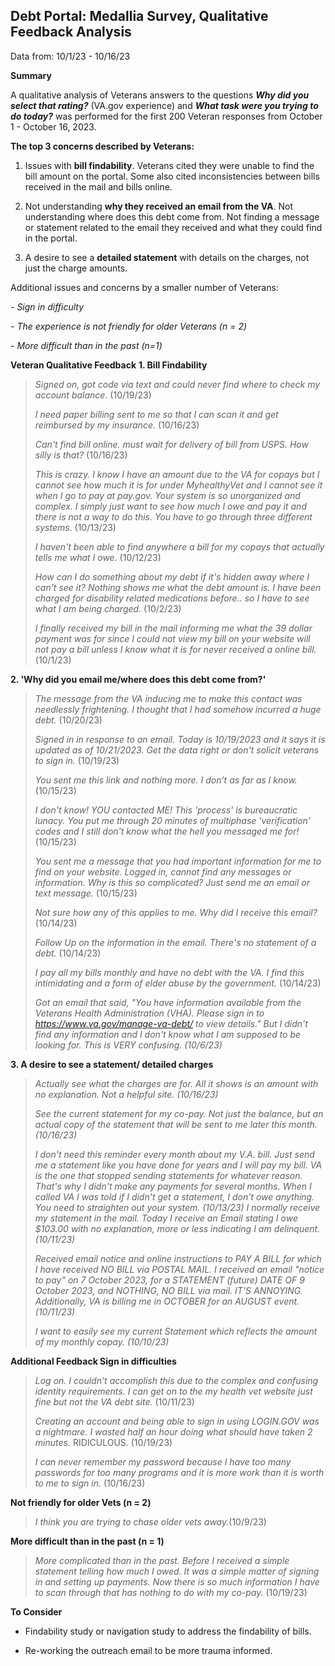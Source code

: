 
## Debt Portal: Medallia Survey, Qualitative Feedback Analysis

Data from: 10/1/23 - 10/16/23

**Summary**

A qualitative analysis of Veterans answers to the questions ***Why did you select that rating?*** (VA.gov experience) and ***What task were you trying to do today?*** was performed for the first 200 Veteran responses from October 1 - October 16, 2023.

**The top 3 concerns described by Veterans:**

1.  Issues with **bill findability**. Veterans cited they were unable to find the bill amount on the portal. Some also cited inconsistencies between bills received in the mail and bills online. 
    
2.  Not understanding **why they received an email from the VA**. Not understanding where does this  debt come from. Not finding a message or statement related to the email they received and what they could find in the portal. 
    
3. A desire to see a **detailed statement** with details on the charges, not just the charge amounts.

Additional issues and concerns by a smaller number of Veterans:

*-   Sign in difficulty*

*-   The experience is not friendly for older Veterans (n = 2)*

*-   More difficult than in the past (n=1)*

**Veteran Qualitative Feedback** 
**1. Bill Findability**

> *Signed on, got code via text and could never find where to check my account balance.* (10/19/23)
>     
> *I need paper billing sent to me so that I can scan it and get reimbursed by my insurance.* (10/16/23)
>     
> *Can't find bill online. must wait for delivery of bill from USPS. How silly is that?* (10/16/23)
>     
> *This is crazy. I know I have an amount due to the VA for copays but I cannot see how much it is for under MyhealthyVet and I cannot see it when I go to pay at pay.gov. Your system is so unorganized and
complex. I simply just want to see how much I owe and pay it and there is not a way to do this. You have to go through three different systems.* (10/13/23)
>     
> *I haven't been able to find anywhere a bill for my copays that actually tells me what I owe.* (10/12/23)
> 
>  *How can I do something about my debt if it's hidden away where I can't see it? Nothing shows me what the debt amount is. I have been charged for disability related medications before.. so I have to see what I am being charged.* (10/2/23)
>     
> *I finally received my bill in the mail informing me what the 39 dollar payment was for since I could not view my bill on your website will not pay a bill unless I know what it is for never received a online bill.* (10/1/23)

**2. 'Why did you email me/where does this debt come from?'**

> *The message from the VA inducing me to make this contact was needlessly frightening. I thought that I had somehow incurred a huge debt.* (10/20/23)
>     
>  *Signed in in response to an email. Today is 10/19/2023 and it says it is updated as of 10/21/2023. Get the data right or don't solicit
> veterans to sign in.* (10/19/23)
>     
> *You sent me this link and nothing more. I don’t as far as I know.* (10/15/23)
>     
>*I don't know! YOU contacted ME! This 'process' is bureaucratic lunacy. You put me through 20 minutes of multiphase 'verification' codes and I still don't know what the hell you messaged me for!*  (10/15/23)
>     
> *You sent me a message that you had important information for me to find on your website. Logged in, cannot find any messages or  information. Why is this so complicated? Just send me an email or text message.* (10/15/23)
>     
> *Not sure how any of this applies to me. Why did I receive this email?* (10/14/23)
>     
> *Follow Up on the information in the email. There's no statement of a debt.* (10/14/23)
>     
> *I pay all my bills monthly and have no debt with the VA. I find this intimidating and a form of elder abuse by the government.*  (10/14/23)
>     
>  *Got an email that said, "You have information available from the Veterans Health Administration (VHA). Please sign in to https://www.va.gov/manage-va-debt/ to view details." But I didn't find  any information and I don't know what I am supposed to be looking for. This is VERY confusing. (10/6/23)*

**3. A desire to see a statement/ detailed charges**

> *Actually see what the charges are for. All it shows is an amount with no explanation. Not a helpful site. (10/16/23)*
>     
> *See the current statement for my co-pay. Not just the balance, but an actual copy of the statement that will be sent to me later this month.
> (10/16/23)*
>     
> *I don't need this reminder every month about my V.A. bill. Just send me a statement like you have done for years and I will pay my bill. VA is the one that stopped sending statements for whatever reason. That's why I didn't make any payments for several months. When I called VA I was told if I didn't get a statement, I don't owe anything. You need to straighten out your system. (10/13/23) I normally receive my statement in the mail. Today I receive an Email stating I owe $103.00 with no explanation, more or less indicating I am delinquent. (10/11/23)*
>     
> *Received email notice and online instructions to PAY A BILL for which I have received NO BILL via POSTAL MAIL. I received an email "notice
> to pay" on 7 October 2023, for a STATEMENT (future) DATE OF 9 October  2023, and NOTHING, NO BILL via mail. IT'S ANNOYING. Additionally, VA
> is billing me in OCTOBER for an AUGUST event. (10/11/23)*
>     
> *I want to easily see my current Statement which reflects the amount of my monthly copay. (10/10/23)*

**Additional Feedback
Sign in difficulties**

> *Log on. I couldn't accomplish this due to the complex and confusing identity requirements. I can get on to the my health vet website just
> fine but not the VA debt site.* (10/11/23)
>     
> *Creating an account and being able to sign in using LOGIN.GOV was a nightmare. I wasted half an hour doing what should have taken 2
> minutes.* RIDICULOUS. (10/19/23)
>     
> *I can never remember my password because I have too many passwords for too many programs and it is more work than it is worth to me to
> sign in.* (10/16/23)

**Not friendly for older Vets (n = 2)**

> *I think you are trying to chase older vets away.*(10/9/23)

**More difficult than in the past (n = 1)**

> *More complicated than in the past. Before I received a simple statement telling how much I owed. It was a simple matter of signing in and setting up payments. Now there is so much information I have to scan through that has nothing to do with my co-pay.* (10/19/23)

**To Consider**
-  Findability study or navigation study to address the findability of bills.
    
-  Re-working the outreach email to be more trauma informed. 
